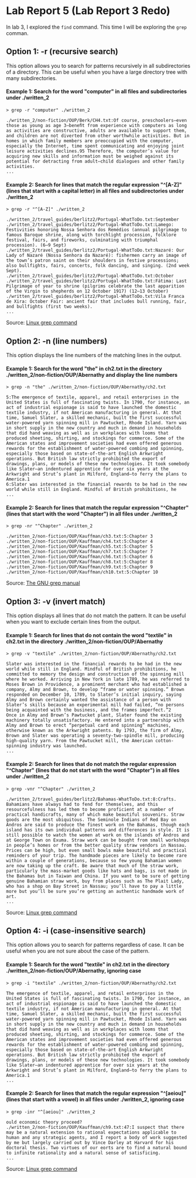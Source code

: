 # Lab Report 5 (Lab Report 3 Redo)
In lab 3, I explored the ``find`` command. This time I will be exploring the ``grep`` comman. 

## Option 1: -r (recursive search)
This option allows you to search for patterns recursively in all subdirectories of a directory. This can be useful when you have a large directory tree with many subdirectories.

#### Example 1: Search for the word "computer" in all files and subdirectories under ./written_2
```
> grep -r "computer" ./written_2

./written_2/non-fiction/OUP/Berk/CH4.txt:Of course, preschoolers—even those as young as age 3—beneﬁt from experience with computers as long as activities are constructive, adults are available to support them, and children are not diverted from other worthwhile activities. But in homes in which family members are preoccupied with the computer, especially the Internet, time spent communicating and enjoying joint leisure activities declines.95 Therefore, the computer’s value for acquiring new skills and information must be weighed against its potential for detracting from adult–child dialogues and other family activities.
...
```
#### Example 2: Search for lines that match the regular expression "^[A-Z]" (lines that start with a capital letter) in all files and subdirectories under ./written_2
 
``` 
> grep -r "^[A-Z]" ./written_2

./written_2/travel_guides/berlitz2/Portugal-WhatToDo.txt:September
./written_2/travel_guides/berlitz2/Portugal-WhatToDo.txt:Lamego: Festivities honoring Nossa Senhora dos Remédios (annual pilgrimage to famous Baroque shrine, along with torchlight procession, folklore festival, fairs, and fireworks, culminating with triumphal procession). (6–9 Sept)
./written_2/travel_guides/berlitz2/Portugal-WhatToDo.txt:Nazaré: Our Lady of Nazaré (Nossa Senhora da Nazaré): fishermen carry an image of the town’s patron saint on their shoulders in festive processions; also bullfights, fairs, concerts, folk dancing, and singing. (2nd week Sept).
./written_2/travel_guides/berlitz2/Portugal-WhatToDo.txt:October
./written_2/travel_guides/berlitz2/Portugal-WhatToDo.txt:Fátima: Last Pilgrimage of year to shrine (pilgrims celebrate the last apparition of the Virgin to shepherds on 12 October 1917) (12–13 October)
./written_2/travel_guides/berlitz2/Portugal-WhatToDo.txt:Vila Franca de Xira: October Fair: ancient fair that includes bull running, fair, and bullfights (first two weeks).
...
```
Source: [Linux grep command](https://www.computerhope.com/unix/ugrep.htm)

## Option 2: -n (line numbers)
This option displays the line numbers of the matching lines in the output.

#### Example 1: Search for the word "the" in ch2.txt in the directory ./written_2/non-fiction/OUP/Abernathy and display the line numbers
 
```
> grep -n "the" ./written_2/non-fiction/OUP/Abernathy/ch2.txt

5:The emergence of textile, apparel, and retail enterprises in the United States is full of fascinating twists. In 1790, for instance, an act of industrial espionage is said to have launched the domestic textile industry, if not American manufacturing in general. At that time, Samuel Slater, a skilled mechanic, built the first successful water-powered yarn spinning mill in Pawtucket, Rhode Island. Yarn was in short supply in the new country and much in demand in households that did hand weaving as well as in workplaces with looms that produced sheeting, shirting, and stockings for commerce. Some of the American states and improvement societies had even offered generous rewards for the establishment of water-powered combing and spinning, especially those based on state-of-the-art English Arkwright operations. But British law strictly prohibited the export of drawings, plans, or models of these new technologies. It took somebody like Slater—an indentured apprentice for over six years at the Arkwright and Strut’s plant in Milford, England—to ferry the plans to America.1
6:Slater was interested in the financial rewards to be had in the new world while still in England. Mindful of British prohibitions, he
...
```

#### Example 2: Search for lines that match the regular expression "^Chapter" (lines that start with the word "Chapter") in all files under ./written_2
 
``` 
> grep -nr "^Chapter" ./written_2

./written_2/non-fiction/OUP/Kauffman/ch3.txt:5:Chapter 3
./written_2/non-fiction/OUP/Kauffman/ch4.txt:5:Chapter 4
./written_2/non-fiction/OUP/Kauffman/ch5.txt:5:Chapter 5
./written_2/non-fiction/OUP/Kauffman/ch7.txt:5:Chapter 7
./written_2/non-fiction/OUP/Kauffman/ch6.txt:5:Chapter 6
./written_2/non-fiction/OUP/Kauffman/ch8.txt:5:Chapter 8
./written_2/non-fiction/OUP/Kauffman/ch9.txt:5:Chapter 9
./written_2/non-fiction/OUP/Kauffman/ch10.txt:5:Chapter 10
```

Source: [The GNU grep manual](https://www.gnu.org/software/grep/manual/grep.html)

## Option 3: -v (invert match)
This option displays all lines that do not match the pattern. It can be useful when you want to exclude certain lines from the output.

#### Example 1: Search for lines that do not contain the word "textile" in ch2.txt in the directory ./written_2/non-fiction/OUP/Abernathy
 
``` 
> grep -v "textile" ./written_2/non-fiction/OUP/Abernathy/ch2.txt

Slater was interested in the financial rewards to be had in the new world while still in England. Mindful of British prohibitions, he committed to memory the design and construction of the spinning mill where he worked. Arriving in New York in late 1789, he was referred to Moses Brown in Providence, a prominent merchant who had established a company, Almy and Brown, to develop “frame or water spinning.” Brown responded on December 10, 1789, to Slater’s initial inquiry, saying Almy and Brown certainly wanted the assistance of a person with Slater’s skills because an experimental mill had failed, “no persons being acquainted with the business, and the frames imperfect.”2
Once in Almy and Brown’s Pawtucket plant, Slater found the existing machinery totally unsatisfactory. He entered into a partnership with Almy and Brown to erect “perpetual card and spinning” machines, otherwise known as the Arkwright patents. By 1793, the firm of Almy, Brown and Slater was operating a seventy-two-spindle mill, producing high-quality yarn. From the Pawtucket mill, the American cotton-spinning industry was launched.
...
```

#### Example 2: Search for lines that do not match the regular expression "^Chapter" (lines that do not start with the word "Chapter") in all files under ./written_2
 
```
> grep -vnr "^Chapter" ./written_2

./written_2/travel_guides/berlitz2/Bahamas-WhatToDo.txt:8:Crafts. Bahamians have always had to fend for themselves, and this resourcefulness has led them to become proficient at a number of practical handicrafts, many of which make beautiful souvenirs. Straw goods are the most ubiquitous. The Seminole Indians of Red Bay on Andros are said to produce the finest work on the Bahamas, though each island has its own individual patterns and differences in style. It is still possible to watch the women at work on the islands of Andros and at George Town on Exuma. Straw work can be bought from small workshops in people’s homes or from the better quality straw vendors in Nassau. Prices can be high, but even small bowls make beautiful and practical reminders of your trip. The handmade pieces are likely to become rare within a couple of generations, because so few young Bahamian women are now taking up the craft. Be aware that much of the straw work, particularly the mass-market goods like hats and bags, is not made in the Bahamas but in Taiwan and China. If you want to be sure of getting genuine Bahamian straw work, buy from places such as The Plait Lady, who has a shop on Bay Street in Nassau; you’ll have to pay a little more but you’ll be sure you’re getting an authentic handmade work of art.
...
```

Source: [Linux grep command](https://www.computerhope.com/unix/ugrep.htm)

## Option 4: -i (case-insensitive search)
This option allows you to search for patterns regardless of case. It can be useful when you are not sure about the case of the pattern.

#### Example 1: Search for the word "textile" in ch2.txt in the directory ./written_2/non-fiction/OUP/Abernathy, ignoring case
 
``` 
> grep -i "textile" ./written_2/non-fiction/OUP/Abernathy/ch2.txt

The emergence of textile, apparel, and retail enterprises in the United States is full of fascinating twists. In 1790, for instance, an act of industrial espionage is said to have launched the domestic textile industry, if not American manufacturing in general. At that time, Samuel Slater, a skilled mechanic, built the first successful water-powered yarn spinning mill in Pawtucket, Rhode Island. Yarn was in short supply in the new country and much in demand in households that did hand weaving as well as in workplaces with looms that produced sheeting, shirting, and stockings for commerce. Some of the American states and improvement societies had even offered generous rewards for the establishment of water-powered combing and spinning, especially those based on state-of-the-art English Arkwright operations. But British law strictly prohibited the export of drawings, plans, or models of these new technologies. It took somebody like Slater—an indentured apprentice for over six years at the Arkwright and Strut’s plant in Milford, England—to ferry the plans to America.1
...
```

#### Example 2: Search for lines that match the regular expression "^[aeiou]" (lines that start with a vowel) in all files under ./written_2, ignoring case
 
``` 
> grep -inr "^[aeiou]" ./written_2

ould economic theory proceed?
./written_2/non-fiction/OUP/Kauffman/ch9.txt:47:I suspect that there may be a natural extension to rational expectations applicable to human and any strategic agents, and I report a body of work suggested by me but largely carried out by Vince Darley at Harvard for his doctoral thesis. Two virtues of our eorts are to find a natural bound to infinite rationality and a natural sense of satisficing.
...
```
Source: [Linux grep command](https://www.computerhope.com/unix/ugrep.htm)